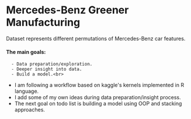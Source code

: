 # Mercedes-Benz Greener Manufacturing

Dataset represents different permutations of Mercedes-Benz car features.
#### **The main goals**:
      - Data preparation/exploration.
      - Deeper insight into data.
      - Build a model.<br>
      
- I am following a workflow based on kaggle's kernels implemented in R language.<br>
- I add some of my own ideas during data preparation/insight process.<br>
- The next goal on todo list is building a model using OOP and stacking approaches.
